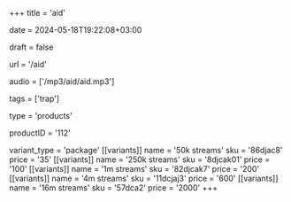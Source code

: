 +++
title = 'aid'

date = 2024-05-18T19:22:08+03:00

draft = false

url = '/aid'

audio = ['/mp3/aid/aid.mp3']

tags = ['trap']

type = 'products'

productID = '112'

variant_type = 'package'
[[variants]]
name = '50k streams'
sku = '86djac8'
price = '35'
[[variants]]
name = '250k streams'
sku = '8djcak01'
price = '100'
[[variants]]
name = '1m streams'
sku = '82djcak7'
price = '200'
[[variants]]
name = '4m streams'
sku = '11dcjaj3'
price = '600'
[[variants]]
name = '16m streams'
sku = '57dca2'
price = '2000'
+++
